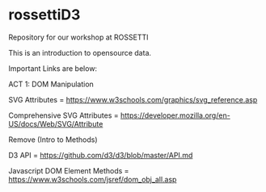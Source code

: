 # rossettiD3
Repository for our workshop at ROSSETTI

This is an introduction to opensource data.

Important Links are below:

ACT 1: DOM Manipulation

SVG Attributes = https://www.w3schools.com/graphics/svg_reference.asp

Comprehensive SVG Attributes = https://developer.mozilla.org/en-US/docs/Web/SVG/Attribute

Remove (Intro to Methods)

D3 API = https://github.com/d3/d3/blob/master/API.md

Javascript DOM Element Methods = https://www.w3schools.com/jsref/dom_obj_all.asp
